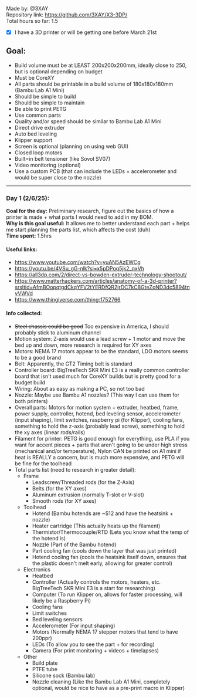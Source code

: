 Made by: @3XAY <br>
Repository link: https://github.com/3XAY/X3-3DP/ <br>
Total hours so far: 1.5


* [X] I have a 3D printer or will be getting one before March 21st


## Goal:
- Build volume must be at LEAST 200x200x200mm, ideally close to 250, but is optional depending on budget
- Must be CoreXY
- All parts should be printable in a build volume of 180x180x180mm (Bambu Lab A1 Mini)
- Should be simple to build
- Should be simple to maintain
- Be able to print PETG
- Use common parts
- Quality and/or speed should be similar to Bambu Lab A1 Mini
- Direct drive extruder
- Auto bed leveling
- Klipper support
- Screen is optional (planning on using web GUI)
- Closed loop motors
- Built=in belt tensioner (like Sovol SV07)
- Video monitoring (optional)
- Use a custom PCB (that can include the LEDs + accelerometer and would be super close to the nozzle)

***
### Day 1 (2/6/25):
**Goal for the day:** Preliminary research, figure out the basics of how a printer is made + what parts I would need to add in my BOM. <br>
**Why is this goal useful:** It allows me to better understand each part + helps me start planning the parts list, which affects the cost (duh) <br>
**Time spent:** 1.5hrs

#### Useful links:
- https://www.youtube.com/watch?v=yuAN5AzEWCg
- https://youtu.be/4VSu_gG-nlk?si=x5pDPoq5jk2_qxVh
- https://all3dp.com/2/direct-vs-bowden-extruder-technology-shootout/
- https://www.matterhackers.com/articles/anatomy-of-a-3d-printer?srsltid=AfmBOopqtgdCkqYFV2tYERDfQR2jrDC7kC8GteZoND3dc5894tnvVWVd
- https://www.thingiverse.com/thing:1752766

#### Info collected:
- ~~Steel chassis could be good~~ Too expensive in America, I should probably stick to aluminum channel
- Motion system: Z-axis would use a lead screw + 1 motor and move the bed up and down, more research is required for XY axes
- Motors: NEMA 17 motors appear to be the standard, LDO motors seems to be a good brand
- Belt: Apparently, the GT2 Timing belt is standard
- Controller board: BigTreeTech SKR Mini E3 is a really common controller board that isn't used much for CoreXY builds but is pretty good for a budget build
- Wiring: About as easy as making a PC, so not too bad
- Nozzle: Maybe use Bambu A1 nozzles? (This way I can use them for both printers)
- Overall parts: Motors for motion system + extruder, heatbed, frame, power supply, controller, hotend, bed leveling sensor, accelerometer (input shaping), limit switches, raspberry pi (for Klipper), cooling fans, something to hold the z-axis (probably lead screw), something to hold the xy axes (linear rods/rails)
- Filament for printer: PETG is good enough for everything, use PLA if you want for accent pieces + parts that aren't going to be under high stress (mechanical and/or temperature), Nylon CAN be printed on A1 mini if heat is REALLY a concern, but is much more expensive, and PETG will be fine for the toolhead
- Total parts list (need to research in greater detail):
  * Frame
    - Leadscrew/Threaded rods (for the Z-Axis)
    - Belts (for the XY axes)
    - Aluminum extrusion (normally T-slot or V-slot)
    - Smooth rods (for XY axes)
  * Toolhead
    - Hotend (Bambu hotends are ~$12 and have the heatsink + nozzle)
    - Heater cartridge (This actually heats up the filament)
    - Thermistor/Thermocouple/RTD (Lets you know what the temp of the hotend is)
    - Nozzle (Part of the Bambu hotend)
    - Part cooling fan (cools down the layer that was just printed)
    - Hotend cooling fan (cools the heatsink itself down, ensures that the plastic doesn't melt early, allowing for greater control)
  * Electronics
    - Heatbed
    - Controller (Actually controls the motors, heaters, etc. BigTreeTech SKR Mini E3 is a start for researching)
    - Computer (To run Klipper on, allows for faster processing, will likely be a Raspberry Pi)
    - Cooling fans
    - Limit switches
    - Bed leveling sensors
    - Accelerometer (For input shaping)
    - Motors (Normally NEMA 17 stepper motors that tend to have 200ppr)
    - LEDs (To allow you to see the part + for recording)
    - Camera (For print monitoring + videos + timelapses)
  * Other
    - Build plate
    - PTFE tube
    - Silicone sock (Bambu lab)
    - Nozzle cleaning (Like the Bambu Lab A1 Mini, completely optional, would be nice to have as a pre-print macro in Klipper)
